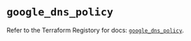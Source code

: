 # `google_dns_policy`

Refer to the Terraform Registory for docs: [`google_dns_policy`](https://registry.terraform.io/providers/hashicorp/google-beta/4.64.0/docs/resources/google_dns_policy).
